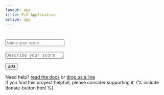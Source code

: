 ```yaml
---
layout: app
title: PiX Application
active: app
---
```

<h1 class='score-header'><input placeholder='Name your score'></h1>
<textarea class='score-description' placeholder='Describe your score' rows='1'></textarea>


<div id="pix-template">
	<!-- Handlebars template-->
</div>

<button id="add-new" title='add a new score' class='btn btn-primary pull-right'><i class='pix'>add</i></button>

<script id="layout-score" type="text/x-handlebars-template">
{{debug}}
	<div class='pix-score'>
	     <ul class='pix-header'>
			<li class='block block-user'><div class='pix-group'><i class='pix pix-person'></i><label>person</label></div></li>
			<li class='block block-dialogue'><div class='pix-group'><i class='pix pix-dialogue'></i><label>dialogue</label></div></li>
			<li class='block block-system'><div class='pix-group'><i class='pix pix-system'></i><label>system</label></div></li>
		</ul>
        <div class="step-mask">
    	    <ul class='pix-steps'>
    	    {% raw %}
    	        {{{step}}} 
    	    {% endraw %}
    	    </ul>
        </div>
	</div>
</script>

<script id="layout-score-no-header" type="text/x-handlebars-template">
{{debug}}
    <div class='pix-score'>
        <ul class='pix-steps'>
        {% raw %}
            {{{step}}} 
        {% endraw %}
        </ul>
    </div>
</script>

<script id="pix-step" type="text/x-handlebars-template">
	<li class='pix-step'>
        <textarea class="note top" rows='1' placeholder='type here...'>{% raw %}{{{step_title}}}{% endraw %}</textarea>
        <div class="fly-link top">
            <a href="#split" class="btn btn-tools tool-split" title="split score"><img src='{{ site.baseurl }}/img/tool_split.svg'></a>
            <a href="#remove" class="btn btn-tools tool-remove" title="remove step"><img src='{{ site.baseurl }}/img/tool_remove.svg'></a>
            <a href="#add" class="btn btn-tools tool-add" title="add step"><img src='{{ site.baseurl }}/img/tool_add.svg'></a>
        </div>
        <ul>
            <li class='block block-user'>
                <textarea rows='10' placeholder='type here...'></textarea>
                <div class="pix-div-input" contenteditable="true">{% raw %}{{{user}}}{% endraw %}</div>
            </li>
            <li class='block block-dialogue'>
                <textarea rows='10' placeholder='type here...'></textarea>
                <div class="pix-div-input" contenteditable="true">{% raw %}{{{dialogue}}}{% endraw %}</div>
            </li>
            <li class='block block-system'>
                <textarea rows='10' placeholder='type here...'></textarea>
                <div class="pix-div-input" contenteditable="true">{% raw %}{{{system}}}{% endraw %}</div>
            </li>
        </ul>
        <div class="fly-link bottom">
            <a href="#add-note" class="btn btn-xs btn-tools tool-note" title="add note"><img src='{{ site.baseurl }}/img/tool_nota.svg'></a>
        </div>
            <textarea class="note bottom" rows='10' placeholder='type here...'>{% raw %}{{{note}}}{% endraw %}</textarea>
    </li>
</script>

<div class="help-line hp">Need help? <a href='{{ site.baseurl }}/pages/docs'>read the docs</a> or <a href='{{ site.baseurl }}/pages/contact'>drop us a line</a><br>If you find this proyect helpfull, please consider supporting it. {% include donate-button.html %}</div>
<div id="embed-info" style="display:none">
    <h3>Embed code:</h3>
    <textarea class="embedcode" style="width:100%" rows="5">
    </textarea>
     <p>Copy this code and paste it in the <acronym title='Hyper Text Markup Language'>HTML</acronym> editor of your website. <a class='embed-close btn btn-xs btn-primary pull-right'>OK</a></p>

</div>
